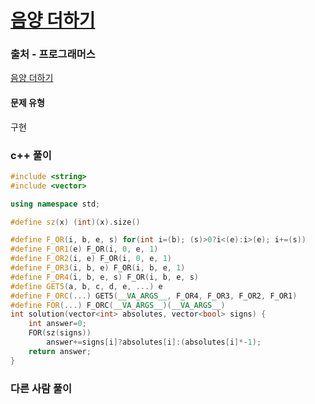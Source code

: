 # [음양 더하기](https://school.programmers.co.kr/learn/courses/30/lessons/76501)

### 출처 - 프로그래머스
[음양 더하기](https://school.programmers.co.kr/learn/courses/30/lessons/76501)

#### 문제 유형
구현

### c++ 풀이
```c++
#include <string>
#include <vector>

using namespace std;

#define sz(x) (int)(x).size()

#define F_OR(i, b, e, s) for(int i=(b); (s)>0?i<(e):i>(e); i+=(s))
#define F_OR1(e) F_OR(i, 0, e, 1)
#define F_OR2(i, e) F_OR(i, 0, e, 1)
#define F_OR3(i, b, e) F_OR(i, b, e, 1)
#define F_OR4(i, b, e, s) F_OR(i, b, e, s)
#define GET5(a, b, c, d, e, ...) e
#define F_ORC(...) GET5(__VA_ARGS__, F_OR4, F_OR3, F_OR2, F_OR1)
#define FOR(...) F_ORC(__VA_ARGS__)(__VA_ARGS__)
int solution(vector<int> absolutes, vector<bool> signs) {
    int answer=0;
    FOR(sz(signs))
        answer+=signs[i]?absolutes[i]:(absolutes[i]*-1);
    return answer;
}
```

### 다른 사람 풀이
```c++

```